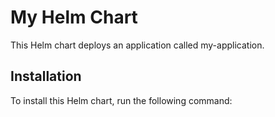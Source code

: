 # My Helm Chart

This Helm chart deploys an application called my-application.

## Installation

To install this Helm chart, run the following command: